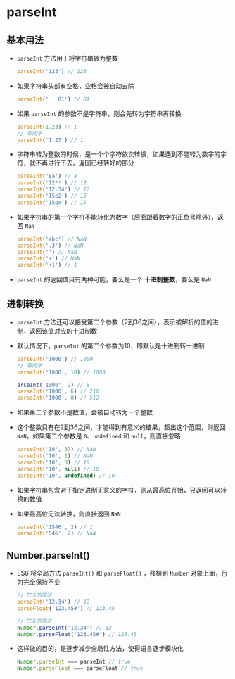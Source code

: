 # parseInt

## 基本用法

- `parseInt` 方法用于将字符串转为整数

    ```js
    parseInt('123') // 123
    ```

- 如果字符串头部有空格，空格会被自动去除

    ```js
    parseInt('   81') // 81
    ```

- 如果 `parseInt` 的参数不是字符串，则会先转为字符串再转换

    ```js
    parseInt(1.23) // 1
    // 等同于
    parseInt('1.23') // 1
    ```

- 字符串转为整数的时候，是一个个字符依次转换，如果遇到不能转为数字的字符，就不再进行下去，返回已经转好的部分

    ```js
    parseInt('8a') // 8
    parseInt('12**') // 12
    parseInt('12.34') // 12
    parseInt('15e2') // 15
    parseInt('15px') // 15
    ```

- 如果字符串的第一个字符不能转化为数字（后面跟着数字的正负号除外），返回 `NaN`

    ```js
    parseInt('abc') // NaN
    parseInt('.3') // NaN
    parseInt('') // NaN
    parseInt('+') // NaN
    parseInt('+1') // 1
    ```

- `parseInt` 的返回值只有两种可能，要么是一个 **十进制整数**，要么是 `NaN`

## 进制转换

- `parseInt` 方法还可以接受第二个参数（2到36之间），表示被解析的值的进制，返回该值对应的十进制数

- 默认情况下，`parseInt` 的第二个参数为10，即默认是十进制转十进制

    ```js
    parseInt('1000') // 1000
    // 等同于
    parseInt('1000', 10) // 1000
    ```

    ```js
    arseInt('1000', 2) // 8
    parseInt('1000', 6) // 216
    parseInt('1000', 8) // 512
    ```

- 如果第二个参数不是数值，会被自动转为一个整数

- 这个整数只有在2到36之间，才能得到有意义的结果，超出这个范围，则返回 `NaN`。如果第二个参数是 `0`、`undefined` 和 `null`，则直接忽略

    ```js
    parseInt('10', 37) // NaN
    parseInt('10', 1) // NaN
    parseInt('10', 0) // 10
    parseInt('10', null) // 10
    parseInt('10', undefined) // 10
    ```

- 如果字符串包含对于指定进制无意义的字符，则从最高位开始，只返回可以转换的数值

- 如果最高位无法转换，则直接返回 `NaN`

    ```js
    parseInt('1546', 2) // 1
    parseInt('546', 2) // NaN
    ```

## Number.parseInt()

- ES6 将全局方法 `parseInt()` 和 `parseFloat()` ，移植到 `Number` 对象上面，行为完全保持不变

    ```js
    // ES5的写法
    parseInt('12.34') // 12
    parseFloat('123.45#') // 123.45

    // ES6的写法
    Number.parseInt('12.34') // 12
    Number.parseFloat('123.45#') // 123.45
    ```

- 这样做的目的，是逐步减少全局性方法，使得语言逐步模块化

    ```js
    Number.parseInt === parseInt // true
    Number.parseFloat === parseFloat // true
    ```
